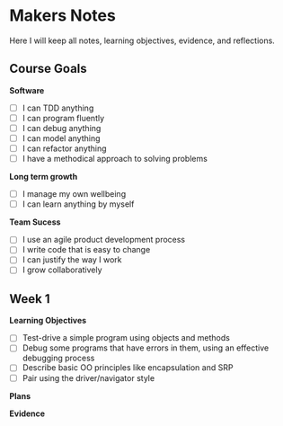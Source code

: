 # Makers Notes

Here I will keep all notes, learning objectives, evidence, and reflections.


## Course Goals

**Software**
- [ ] I can TDD anything
- [ ] I can program fluently
- [ ] I can debug anything
- [ ] I can model anything
- [ ] I can refactor anything
- [ ] I have a methodical approach to solving problems

**Long term growth**
- [ ] I manage my own wellbeing
- [ ] I can learn anything by myself

**Team Sucess**
- [ ] I use an agile product development process
- [ ] I write code that is easy to change
- [ ] I can justify the way I work
- [ ] I grow collaboratively

## Week 1

**Learning Objectives**
- [ ] Test-drive a simple program using objects and methods
- [ ] Debug some programs that have errors in them, using an effective debugging process
- [ ] Describe basic OO principles like encapsulation and SRP
- [ ] Pair using the driver/navigator style

**Plans**

**Evidence**